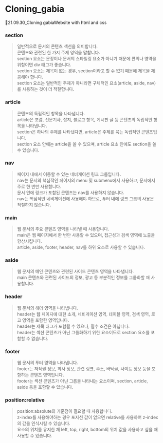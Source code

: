 # Cloning_gabia

🤯21.09.30_Cloning gabiaWebsite with html and css

### section

> 일반적으로 문서의 콘텐츠 섹션을 의미합니다.<br>
> 콘텐츠와 관련된 한 가지 주제 영역을 말합니다.<br>
> section 요소는 문장이나 문서의 스타일링 요소가 아니기 때문에 편의나 영역을 위함이면 div 태그가 좋습니다.<br>
> section 요소는 제목이 없는 경우, section이라고 할 수 없기 때문에 제목을 제공해야 합니다.<br>
> section 요소는 일반적인 주제가 아니라면 구체적인 요소(article, aside, nav)를 사용하는 것이 더 적절합니다.<br>

### article

> 콘텐츠의 독립적인 항목을 나타냅니다.<br>
> article은 포럼, 신문기사, 잡지, 블로그 항목, 게시판 글 등 콘텐츠의 독립적인 항목을 나타냅니다.<br>
> section은 하나의 주제를 나타낸다면, article은 주제를 묶는 독립적인 콘텐츠입니다.<br>
> section 요소 안에는 article을 쓸 수 있으며, article 요소 안에도 section을 쓸 수 있습니다.<br>

### nav

> 페이지 내에서 이동할 수 있는 네비게이션 링크 그룹입니다.<br>
> nav는 문서의 핵심적인 페이지의 menu 및 submenu에서 사용하고, 문서에서 주로 한 번만 사용합니다.<br>
> 문서 안에 링크가 포함된 콘텐츠는 nav를 사용하지 않습니다.<br>
> nav는 핵심적인 네비게이션에 사용해야 하므로, 푸터 내에 링크 그룹의 사용은 적절하지 않습니다.<br>

### main

> 웹 문서의 주요 콘텐츠 영역을 나타낼 때 사용합니다.<br>
> main은 웹 페이지에서 한 번만 사용할 수 있으며, 접근성과 검색 영역에 노출을 향상시킵니다.<br>
> article, aside, footer, header, nav를 하위 요소로 사용할 수 있습니다.<br>

### aside

> 웹 문서의 메인 콘텐츠와 관련된 사이드 콘텐츠 영역을 나타냅니다.<br>
> main 콘텐츠와 관련된 사이드의 정보, 광고 등 부분적인 정보를 그룹화할 때 사용합니다.<br>

### header

> 웹 문서의 헤더 영역을 나타냅니다.<br>
> header는 웹 페이지에 대한 소개, 네비게이션 영역, 테이블 영역, 검색 영역, 로고 영역을 포함한 영역입니다.<br>
> header는 제목 태그가 포함될 수 있으나, 필수 조건은 아닙니다.<br>
> header는 섹션 콘텐츠가 아닌 그룹화하기 위한 요소이므로 section 요소를 포함할 수 없습니다.<br>

### footer

> 웹 문서의 푸터 영역을 나타냅니다.<br>
> footer는 저작권 정보, 회사 정보, 관련 링크, 주소, 바닥글, 사이트 정보 등을 포함하는 콘텐츠 영역입니다.<br>
> footer는 섹션 콘텐츠가 아닌 그룹을 나타내는 요소이며, section, article, aside 등을 포함할 수 있습니다.<br>

### position:relative

> position:absolute의 기준점이 필요할 때 사용합니다.<br>
> z-index를 사용해야하는 경우 포지션 값이 없으면 relative를 사용하여 z-index의 값을 인식시킬 수 있습니다.<br>
> 요소의 위치를 유지한 채 left, top, right, bottom의 위치 값을 사용하고 싶을 때 사용할 수 있습니다.<br>
